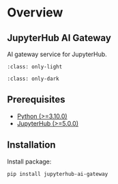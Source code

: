 # Overview

## JupyterHub AI Gateway

AI gateway service for JupyterHub.

```{figure} _static/images/overview-light.png
:class: only-light
```

```{figure} _static/images/overview-dark.png
:class: only-dark
```

## Prerequisites

- [Python (>=3.10.0)](https://www.python.org)
- [JupyterHub (>=5.0.0)](https://jupyter.org/hub)

## Installation

Install package:

```console
pip install jupyterhub-ai-gateway
```
